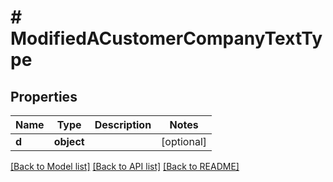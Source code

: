 # # ModifiedACustomerCompanyTextType

## Properties

Name | Type | Description | Notes
------------ | ------------- | ------------- | -------------
**d** | **object** |  | [optional]

[[Back to Model list]](../../README.md#models) [[Back to API list]](../../README.md#endpoints) [[Back to README]](../../README.md)
